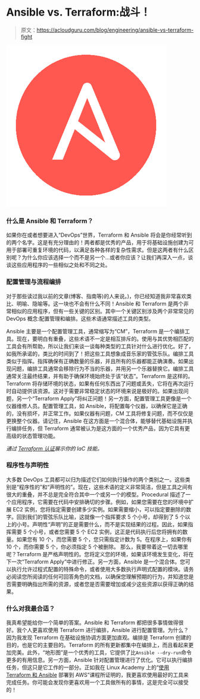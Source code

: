 # Ansible vs. Terraform:战斗！

> 原文：<https://acloudguru.com/blog/engineering/ansible-vs-terraform-fight>

![](img/f1924661eb5341d40e4715428028ff77.png)

### 什么是 Ansible 和 Terraform？

如果你在或者想要进入“DevOps”世界，Terraform 和 Ansible 将会是你经常听到的两个名字。这是有充分理由的！两者都是优秀的产品，用于将基础设施创建为可用于部署可重复环境的代码，以满足各种各样的复杂性需求。但是这两者有什么区别呢？为什么你应该选择一个而不是另一个…或者你应该？让我们再深入一点，谈谈这些应用程序的一些相似之处和不同之处。

### **配置管理与流程编排**

对于那些读过我以前的文章(博客、指南等)的人来说。)，你已经知道我非常喜欢类比、明喻、隐喻等。这一块也不会有什么不同！Ansible 和 Terraform 是两个非常相似的应用程序，但有一些关键的区别。其中一个关键区别涉及两个非常常见的 DevOps 概念:配置管理和编排。这些术语通常描述工具的类型。

Ansible 主要是一个配置管理工具，通常缩写为“CM”，Terraform 是一个编排工具。现在，要明白有重叠，这些术语不一定是相互排斥的。使用与其优势相匹配的工具会有所帮助，所以让我们来谈一谈每种类型的工具针对什么进行优化。好了，如我所承诺的，类比的时间到了！把这些工具想象成音乐家的管弦乐队。编排工具类似于指挥。指挥确保有正确数量的乐器，并且所有的乐器都能正确演奏。如果出现问题，编排工具通常会移除行为不当的乐器，并用另一个乐器替换它。编排工具通常关注最终结果，并有助于确保环境始终处于该“状态”。Terraform 是这样的。Terraform 将存储环境的状态，如果有任何东西出了问题或丢失，它将在再次运行时自动提供该资源。这对于需要非常稳定状态的环境来说是极好的。如果出现问题，另一个“Terraform Apply”将纠正问题！另一方面，配置管理工具更像是一个仪器维修人员。配置管理工具，如 Ansible，将配置每个仪器，以确保它是正确的，没有损坏，并正常工作。如果仪器有问题，CM 工具将修复问题，而不仅仅是更换整个仪器。请记住，Ansible 在这方面是一个混合体，能够替代基础设施并执行编排任务，但 Terraform 通常被认为是这方面的一个优秀产品，因为它具有更高级的状态管理功能。

*通过 [Terraform 认证](https://acloudguru.com/course/hashicorp-certified-terraform-associate)展示你的 IaC 技能。*

### **程序性与声明性**

大多数 DevOps 工具都可以归为描述它们如何执行操作的两个类别之一。这些类别是“程序性的”和“声明性的”。现在，这些术语的定义非常简洁，但是工具之间有很大的重叠，并不总是完全符合其中一个或另一个的模型。Procedural 描述了一个应用程序，它需要在代码中安排确切的步骤。例如，如果您需要在您的环境中扩展 EC2 实例，您将指定需要创建多少实例。如果需要缩小，可以指定要删除的数字。回到我们的管弦乐队比喻，这就像一个指挥要求 5 个小号，却得到了 5 个以上的小号。声明性“声明”的正是需要什么，而不是实现结果的过程。因此，如果指挥需要 5 个小号，或者您需要 5 个 EC2 实例，这正是代码执行后您将拥有的数量。如果您有 10 个，而您需要 5 个，您只需指定计数为 5。在程序上，如果你有 10 个，而你需要 5 个，你必须指定 5 个被删除。 那么，我要带着这一切去哪里呢？Terraform 是严格声明性的。您将定义您的环境，如果该环境发生变化，将在下一次“Terraform Apply”中进行修正。另一方面，Ansible 是一个混合体。您可以执行允许过程式配置的特殊命令，或者使用大多数执行声明式配置的模块。请务必阅读您所阅读的任何可回答角色的文档，以确保您理解预期的行为，并知道您是否需要明确指出所需的资源，或者您是否需要增加或减少这些资源以获得正确的结果。

### 什么对我最合适？

我真希望能给你一个简单的答案。Ansible 和 Terraform 都把很多事情做得很好。我个人更喜欢使用 Terraform 进行编排，Ansible 进行配置管理。为什么？因为我发现 Terraform 在基础设施协调方面更加直观。编排是 Terraform 创建的目的，也是它的主要目的。Terraform 的所有更新都集中在编排上，而且看起来更加完美。此外，“地形图”是一个优秀的工具，它提供了比`Ansible --dry-run`命令更多的有用信息。另一方面，Ansible 针对配置管理进行了优化。它可以执行编排任务，但这只是它工作的一部分。正如我在 Linux Academy 上的“[使用 Terraform 和 Ansible](https://linuxacademy.com/amazon-web-services/training/course/name/deploying-to-aws-with-ansible-and-terraform) 部署到 AWS”课程所证明的，我更喜欢使用最好的工具来完成任务。你可能会发现你更喜欢用一个工具做所有的事情，这是完全可以接受的！